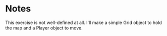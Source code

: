 # Notes

This exercise is not well-defined at all. I'll make a simple Grid object to hold the map and a Player object to move.
